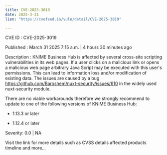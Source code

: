 ```yaml
---
title: CVE-2025-3019
date: 2025-3-31
lien: "https://cvefeed.io/vuln/detail/CVE-2025-3019"

---
```


CVE ID : CVE-2025-3019
 
Published :  March 31
2025
7:15 a.m. | 4 hours
30 minutes ago
 
Description : KNIME Business Hub is affected by several cross-site scripting vulnerabilities in its web pages. If a user clicks on a malicious link or opens a malicious web page
arbitrary Java Script may be executed with this user's permissions. This can lead to information loss and/or modification of existing data.
The issues are caused by a  bug https://github.com/Baroshem/nuxt-security/issues/610  in the widely used nuxt-security module.





There are no viable workarounds therefore we strongly recommend to update to one of the following versions of KNIME Business Hub:





  *  1.13.3 or later






  *  1.12.4 or later
 
Severity: 0.0 | NA
 
Visit the link for more details
such as CVSS details
affected products
timeline
and more...
